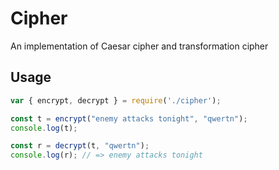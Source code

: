 # Cipher

An implementation of Caesar cipher and transformation cipher

## Usage

```js
var { encrypt, decrypt } = require('./cipher');

const t = encrypt("enemy attacks tonight", "qwertn");
console.log(t);

const r = decrypt(t, "qwertn");
console.log(r); // => enemy attacks tonight
```

